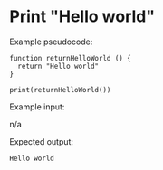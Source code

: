 # Print "Hello world"

Example pseudocode:

```
function returnHelloWorld () {
  return "Hello world"
}

print(returnHelloWorld())
```

Example input:

n/a

Expected output:

```
Hello world
```
